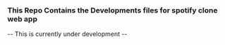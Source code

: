 ### This Repo Contains the Developments files for spotify clone web app

-- This is currently under development --
